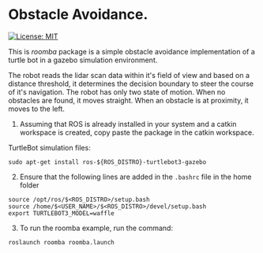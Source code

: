 # Obstacle Avoidance.
[![License: MIT](https://img.shields.io/badge/License-MIT-blue.svg)](https://opensource.org/licenses/MIT)

This is $roomba$ package is a simple obstacle avoidance implementation of a turtle bot in a gazebo simulation environment.

The robot reads the lidar scan data within it's field of view and based on a distance threshold, it determines the decision boundary to steer the course of it's navigation.  The robot has only two state of motion. When no obstacles are found, it moves straight. When an obstacle is at proximity, it moves to the left.

1) Assuming that ROS is already installed in your system and a catkin workspace is created, copy paste the package in the catkin workspace.

TurtleBot simulation files:
```
sudo apt-get install ros-${ROS_DISTRO}-turtlebot3-gazebo
```


2) Ensure that  the following lines are added in the `.bashrc` file in the home folder

``` 
source /opt/ros/$<ROS_DISTRO>/setup.bash
source /home/$<USER_NAME>/$<ROS_DISTRO>/devel/setup.bash
export TURTLEBOT3_MODEL=waffle
```

3) To run the roomba example, run the command:

``` 
roslaunch roomba roomba.launch
```

